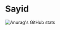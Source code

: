 <!---
sidr16/sidr16 is a ✨ special ✨ repository because its `README.md` (this file) appears on your GitHub profile.
You can click the Preview link to take a look at your changes.
--->

# Sayid


![Anurag's GitHub stats](https://github-readme-stats.vercel.app/api?username=sidr16&count_private=true&theme=github_dark&show_icons=true)

<!--
[![Top Langs](https://github-readme-stats.vercel.app/api/top-langs/?username=sidr16&layout=compact&theme=github_dark)](https://github.com/anuraghazra/github-readme-stats)
-->
